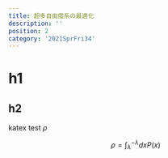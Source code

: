 ```yaml
---
title: 超多自由度系の最適化
description: ''
position: 2
category: '2021SprFri34'
---
```


# h1
## h2

katex test 
$\rho$

$$
\rho = \int^{-\lambda}_{\lambda} dx P(x)
$$